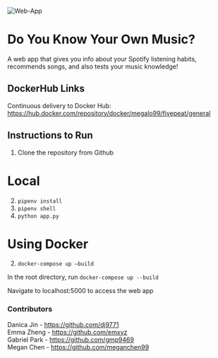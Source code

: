 ![Web-App](https://github.com/software-students-fall2023/5-final-project-fivepeat/actions/workflows/workflow_app.yml/badge.svg)

# Do You Know Your Own Music?

A web app that gives you info about your Spotify listening habits, recommends songs, and also tests your music knowledge!

## DockerHub Links

Continuous delivery to Docker Hub: https://hub.docker.com/repository/docker/megalo99/fivepeat/general

## Instructions to Run
1. Clone the repository from Github
# Local
2. `pipenv install`
3. `pipenv shell`
4. `python app.py`

# Using Docker
2. `docker-compose up —build`


In the root directory, run ```docker-compose up --build```

Navigate to localhost:5000 to access the web app

### Contributors
Danica Jin - https://github.com/dj9771    
Emma Zheng - https://github.com/emxyz   
Gabriel Park - https://github.com/gmp9469    
Megan Chen - https://github.com/meganchen99
